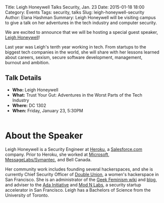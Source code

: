 Title: Leigh Honeywell Talks Security, Jan. 23
Date: 2015-01-18 18:00
Category: Events
Tags: security, talks
Slug: leigh-honeywell-security
Author: Elana Hashman
Summary: Leigh Honeywell will be visiting campus to give a talk on her adventures in the tech industry and computer security.

We are excited to announce that we will be hosting a special guest speaker,
[Leigh Honeywell](http://hypatia.ca/)!

Last year was Leigh's tenth year working in tech. From startups to the biggest
tech companies in the world, she will share with her lessons learned about
careers, sexism, secure software development, management, burnout and ambition.

## Talk Details ##

+ **Who:** Leigh Honeywell
+ **What:** Trust Your Gut: Adventures in the Worst Parts of the Tech Industry
+ **Where:** DC 1302
+ **When:** Friday, January 23, 5:30PM
<br><br>

# About the Speaker #

Leigh Honeywell is a Security Engineer at [Heroku](https://heroku.com/), a
[Salesforce.com](https://salesforce.com/) company. Prior to Heroku, she
worked at [Microsoft](http://microsoft.com/msrc),
[MessageLabs/Symantec](http://www.symantec.com/products-solutions/families/?fid=symantec-cloud),
and Bell Canada.

Her community work includes founding several hackerspaces, and she is
currently Chief Security Officer of [Double Union](http://doubleunion.org/),
a women's hackerspace in San Francisco. She is an administrator of the [Geek
Feminism wiki](http://geekfeminism.wikia.com/) and
[blog](http://geekfeminism.org/), and adviser to the [Ada
Initiative](http://adainitiative.org/) and [Mod N Labs](http://modnlabs.com/),
a security startup accelerator in San Francisco. Leigh has a Bachelors of
Science from the University of Toronto.
